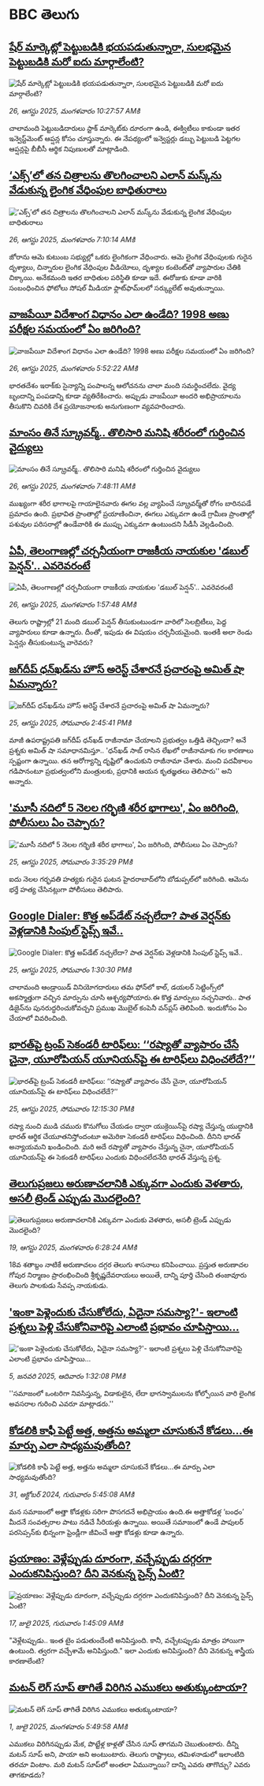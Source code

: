 # BBC తెలుగు## [షేర్ మార్కెట్లో పెట్టుబడికి భయపడుతున్నారా, సులభమైన పెట్టుబడికి మరో ఐదు మార్గాలేంటి?](https://www.bbc.com/telugu/articles/cdd3lv8lllpo?at_medium=RSS&at_campaign=rss?at_campaign=githubrss)![షేర్ మార్కెట్లో పెట్టుబడికి భయపడుతున్నారా, సులభమైన పెట్టుబడికి మరో ఐదు మార్గాలేంటి?](https://ichef.bbci.co.uk/ace/ws/240/cpsprodpb/6b8f/live/464d64b0-81bb-11f0-ab3e-bd52082cd0ae.jpg)_26, ఆగస్టు 2025, మంగళవారం 10:27:57 AMకి_చాలామంది పెట్టుబడిదారులు స్టాక్ మార్కెట్‌కు దూరంగా ఉండి, ఈక్విటీలు కాకుండా ఇతర ఇన్వెస్ట్‌మెంట్ ఆప్షన్ల కోసం చూస్తున్నారు. ఈ నేపథ్యంలో ఇన్వెస్టర్లు డబ్బు పెట్టుబడి పెట్టగల ఆప్షన్లపై బీబీసీ ఆర్థిక నిపుణులతో మాట్లాడింది.## [‘ఎక్స్‌’లో తన చిత్రాలను తొలగించాలని ఎలాన్‌ మస్క్‌ను వేడుకున్న లైంగిక వేధింపుల బాధితురాలు](https://www.bbc.com/telugu/articles/c3r40n7y57eo?at_medium=RSS&at_campaign=rss?at_campaign=githubrss)![‘ఎక్స్‌’లో తన చిత్రాలను తొలగించాలని ఎలాన్‌ మస్క్‌ను వేడుకున్న లైంగిక వేధింపుల బాధితురాలు](https://ichef.bbci.co.uk/ace/ws/240/cpsprodpb/fca6/live/3723b120-823c-11f0-a34f-318be3fb0481.jpg)_26, ఆగస్టు 2025, మంగళవారం 7:10:14 AMకి_జోరాను ఆమె కుటుంబ సభ్యుల్లో ఒకరు లైంగికంగా వేధించారు.  ఆమె లైంగిక వేధింపులకు గురైన దృశ్యాలు, చిన్నారుల లైంగిక వేధింపుల వీడియోలు, దృశ్యాల కంటెంట్‌తో వ్యాపారుల చేతికి చిక్కాయి. అనేకమంది ఇతర బాధితుల పరిస్థితి కూడా ఇదే.  ఈరోజుకు కూడా వారికి సంబంధించిన ఫోటోలు సోషల్ మీడియా ఫ్లాట్‌ఫామ్‌లలో సర్క్యులేట్ అవుతున్నాయి.## [వాజపేయీ విదేశాంగ విధానం ఎలా ఉండేది? 1998 అణు పరీక్షల సమయంలో ఏం జరిగింది?](https://www.bbc.com/telugu/articles/cx2qkd9epddo?at_medium=RSS&at_campaign=rss?at_campaign=githubrss)![వాజపేయీ విదేశాంగ విధానం ఎలా ఉండేది? 1998 అణు పరీక్షల సమయంలో ఏం జరిగింది?](https://ichef.bbci.co.uk/ace/ws/240/cpsprodpb/5e0e/live/44386fc0-81ad-11f0-83cc-c5da98c419b8.jpg)_26, ఆగస్టు 2025, మంగళవారం 5:52:22 AMకి_భారతదేశం ఇరాక్‌కు సైన్యాన్ని పంపాలన్న ఆలోచనను చాలా మంది సమర్థించలేదు. వైద్య బృందాన్ని పంపడాన్ని కూడా వ్యతిరేకించారు. అప్పుడు వాజపేయీ అందరి అభిప్రాయాలను తీసుకొని చివరికి దేశ ప్రయోజనాలకు అనుగుణంగా వ్యవహరించారు.## [మాంసం తినే స్క్రూవర్మ్.. తొలిసారి మనిషి శరీరంలో గుర్తించిన వైద్యులు](https://www.bbc.com/telugu/articles/czjmlelkrk9o?at_medium=RSS&at_campaign=rss?at_campaign=githubrss)![మాంసం తినే స్క్రూవర్మ్.. తొలిసారి మనిషి శరీరంలో గుర్తించిన వైద్యులు](https://ichef.bbci.co.uk/ace/ws/240/cpsprodpb/a149/live/9921b900-823f-11f0-a34f-318be3fb0481.jpg)_26, ఆగస్టు 2025, మంగళవారం 7:48:11 AMకి_ముఖ్యంగా శరీర భాగాలపై గాయాలైనవారు ఈగల వల్ల వ్యాపించే స్క్రూవర్మ్‌తో రోగం బారినపడే ప్రమాదం ఉంది. ప్రభావిత ప్రాంతాల్లో ప్రయాణించినా, ఈగలు ఎక్కువగా ఉండే గ్రామీణ ప్రాంతాల్లో పశువుల పరిసరాల్లో ఉండేవారికి ఈ ముప్పు ఎక్కువగా ఉంటుందని సీడీసీ వెల్లడించింది.## [ఏపీ, తెలంగాణల్లో చర్చనీయంగా రాజకీయ నాయకుల 'డబుల్ పెన్షన్'.. ఎవరెవరంటే](https://www.bbc.com/telugu/articles/c206y3re13go?at_medium=RSS&at_campaign=rss?at_campaign=githubrss)![ఏపీ, తెలంగాణల్లో చర్చనీయంగా రాజకీయ నాయకుల 'డబుల్ పెన్షన్'.. ఎవరెవరంటే](https://ichef.bbci.co.uk/ace/ws/240/cpsprodpb/f669/live/17029890-81c2-11f0-83cc-c5da98c419b8.jpg)_26, ఆగస్టు 2025, మంగళవారం 1:57:48 AMకి_తెలుగు రాష్ట్రాల్లో 21 మంది డబుల్ పెన్షన్ తీసుకుంటుండగా వారిలో సెలబ్రిటీలు, పెద్ద వ్యాపారులు కూడా ఉన్నారు. దీంతో, ఇపుడు ఈ విషయం చర్చనీయమైంది. ఇంతకీ అలా రెండు పెన్షన్లు తీసుకుంటున్న వారెవరు?## [జగ్‌దీప్ ధన్‌ఖడ్‌ను హౌస్ అరెస్ట్ చేశారనే ప్రచారంపై అమిత్‌ షా ఏమన్నారు? ](https://www.bbc.com/telugu/articles/cy98rz8zqp4o?at_medium=RSS&at_campaign=rss?at_campaign=githubrss)![జగ్‌దీప్ ధన్‌ఖడ్‌ను హౌస్ అరెస్ట్ చేశారనే ప్రచారంపై అమిత్‌ షా ఏమన్నారు? ](https://ichef.bbci.co.uk/ace/ws/240/cpsprodpb/e33c/live/93c892d0-81b3-11f0-ab3e-bd52082cd0ae.jpg)_25, ఆగస్టు 2025, సోమవారం 2:45:41 PMకి_మాజీ ఉపరాష్ట్రపతి జగ్‌దీప్ ధన్‌ఖడ్ రాజీనామా చేయాలని ప్రభుత్వం ఒత్తిడి తెచ్చిందా? అనే ప్రశ్నకు అమిత్ షా సమాధానమిస్తూ.. 'ధన్‌ఖడ్ సాబ్ రాసిన లేఖలో రాజీనామాకు గల కారణాలు స్పష్టంగా ఉన్నాయి. తన ఆరోగ్యాన్ని దృష్టిలో ఉంచుకుని రాజీనామా చేశారు. మంచి పదవీకాలం గడిపానంటూ ప్రభుత్వంలోని మంత్రులకు, ప్రధానికి ఆయన  కృతజ్ఞతలు తెలిపారు'' అని అన్నారు.## ['మూసీ నదిలో 5 నెలల గర్భిణి శరీర భాగాలు', ఏం జరిగింది, పోలీసులు ఏం చెప్పారు?](https://www.bbc.com/telugu/articles/c5y3zn3n59lo?at_medium=RSS&at_campaign=rss?at_campaign=githubrss)!['మూసీ నదిలో 5 నెలల గర్భిణి శరీర భాగాలు', ఏం జరిగింది, పోలీసులు ఏం చెప్పారు?](https://ichef.bbci.co.uk/ace/ws/240/cpsprodpb/64a8/live/64ba60e0-81c2-11f0-ab3e-bd52082cd0ae.png)_25, ఆగస్టు 2025, సోమవారం 3:35:29 PMకి_ఐదు నెలల గర్భవతి  హత్యకు గురైన ఘటన హైదరాబాద్‌లోని బోడుప్పల్‌లో జరిగింది. ఆమెను భర్తే  హత్య చేసినట్లుగా పోలీసులు తెలిపారు.## [Google Dialer: కొత్త అప్‌డేట్ నచ్చలేదా? పాత వెర్షన్‌కు వెళ్లడానికి సింపుల్ స్టెప్స్ ఇవే..](https://www.bbc.com/telugu/articles/c707ylxel89o?at_medium=RSS&at_campaign=rss?at_campaign=githubrss)![Google Dialer: కొత్త అప్‌డేట్ నచ్చలేదా? పాత వెర్షన్‌కు వెళ్లడానికి సింపుల్ స్టెప్స్ ఇవే..](https://ichef.bbci.co.uk/ace/ws/240/cpsprodpb/4f70/live/4dae99b0-81b4-11f0-bb47-d3827f7ae22f.jpg)_25, ఆగస్టు 2025, సోమవారం 1:30:30 PMకి_చాలామంది ఆండ్రాయిడ్ వినియోగదారులు తమ ఫోన్‌లో కాల్, డయలర్ సెట్టింగ్స్‌లో అకస్మాత్తుగా వచ్చిన మార్పును చూసి ఆశ్చర్యపోయారు.ఈ కొత్త మార్పులు నచ్చనివారు.. పాత డిజైన్‌ను పునరుద్ధరించుకోవచ్చని ప్రముఖ మొబైల్ కంపెనీ వన్‌ప్లస్ తెలిపింది. ఇందుకోసం ఏం చేయాలో వివరించింది.## [భారత్‌పై ట్రంప్ సెకండరీ టారిఫ్‌లు:  ‘‘రష్యాతో వ్యాపారం చేసే చైనా, యూరోపియన్ యూనియన్‌పై ఈ టారిఫ్‌లు విధించలేదే?’’ ](https://www.bbc.com/telugu/articles/crlzw7zg4rro?at_medium=RSS&at_campaign=rss?at_campaign=githubrss)![భారత్‌పై ట్రంప్ సెకండరీ టారిఫ్‌లు:  ‘‘రష్యాతో వ్యాపారం చేసే చైనా, యూరోపియన్ యూనియన్‌పై ఈ టారిఫ్‌లు విధించలేదే?’’ ](https://ichef.bbci.co.uk/ace/ws/240/cpsprodpb/c17d/live/889c9c30-81a4-11f0-83cc-c5da98c419b8.jpg)_25, ఆగస్టు 2025, సోమవారం 12:15:30 PMకి_రష్యా నుంచి ముడి చమురు కొనుగోలు చేయడం ద్వారా యుక్రెయిన్‌పై రష్యా చేస్తున్న యుద్ధానికి భారత్ ఆర్థిక చేయూతనిస్తోందంటూ అమెరికా సెకండరీ టారిఫ్‌లు విధించింది. దీనిని భారత్ అన్యాయమని ఖండించింది. మరి అదే రష్యాతో వ్యాపారం చేస్తున్న చైనా, యూరోపియన్ యూనియన్‌పై ఈ సెకండరీ టారిఫ్‌లు ఎందుకు విధించలేదనేది భారత్ వేస్తున్న ప్రశ్న.## [తెలుగుప్రజలు అరుణాచలానికి ఎక్కువగా ఎందుకు వెళతారు, అసలీ ట్రెండ్ ఎప్పుడు మొదలైంది? ](https://www.bbc.com/telugu/articles/c8jp32zrzxpo?at_medium=RSS&at_campaign=rss?at_campaign=githubrss)![తెలుగుప్రజలు అరుణాచలానికి ఎక్కువగా ఎందుకు వెళతారు, అసలీ ట్రెండ్ ఎప్పుడు మొదలైంది? ](https://ichef.bbci.co.uk/ace/ws/240/cpsprodpb/cf2d/live/01932bf0-7d85-11f0-98a0-956f61945264.jpg)_19, ఆగస్టు 2025, మంగళవారం 6:28:24 AMకి_18వ శతాబ్దం నాటికే అరుణాచలం దగ్గర తెలుగు శాసనాలు కనిపించాయి. ప్రస్తుత అరుణాచల గోపుర నిర్మాణం ప్రారంభించింది శ్రీకృష్ణదేవరాయలు అయితే, దాన్ని పూర్తి చేసింది తంజావూరు తెలుగు పాలకుడు సేవప్ప నాయకుడు.## ['ఇంకా పెళ్లెందుకు చేసుకోలేదు, ఏదైనా సమస్యా?'- ఇలాంటి ప్రశ్నలు పెళ్లి చేసుకోనివారిపై ఎలాంటి ప్రభావం చూపిస్తాయి... ](https://www.bbc.com/telugu/articles/cgq1w3lz7yyo?at_medium=RSS&at_campaign=rss?at_campaign=githubrss)!['ఇంకా పెళ్లెందుకు చేసుకోలేదు, ఏదైనా సమస్యా?'- ఇలాంటి ప్రశ్నలు పెళ్లి చేసుకోనివారిపై ఎలాంటి ప్రభావం చూపిస్తాయి... ](https://ichef.bbci.co.uk/ace/ws/240/cpsprodpb/f6de/live/72c94a60-cb3e-11ef-87df-d575b9a434a4.jpg)_5, జనవరి 2025, ఆదివారం 1:32:08 PMకి_''సమాజంలో ఒంటరిగా నివసిస్తున్న, విడాకులైన, లేదా భాగస్వాములను కోల్పోయిన వారి లైంగిక అవసరాల గురించి ఎవరూ మాట్లాడరు.''## [కోడలికి కాఫీ పెట్టే అత్త, అత్తను అమ్మలా చూసుకునే కోడలు...ఈ మార్పు ఎలా సాధ్యమవుతోంది?](https://www.bbc.com/telugu/articles/c1l41zl8el2o?at_medium=RSS&at_campaign=rss?at_campaign=githubrss)![కోడలికి కాఫీ పెట్టే అత్త, అత్తను అమ్మలా చూసుకునే కోడలు...ఈ మార్పు ఎలా సాధ్యమవుతోంది?](https://ichef.bbci.co.uk/ace/ws/240/cpsprodpb/2b61/live/9176a6d0-8b0e-11ef-a81b-b1eda9741da3.jpg)_31, అక్టోబర్ 2024, గురువారం 5:45:08 AMకి_మన సమాజంలో అత్తా కోడళ్లకు సరిగా పొసగదనే అభిప్రాయం ఉంది.ఈ అత్తాకోడళ్ల ‘బంధం’ మీదనే సంవత్సరాల పాటు నడిచే సీరియళ్లు ఉన్నాయి. అయితే సమాజంలో ఉండే పాపులర్ పరసెప్సన్‌కు భిన్నంగా ఫ్రెండ్లీగా జీవించే అత్తా కోడళ్లు కూడా ఉన్నారు.## [ప్రయాణం: వెళ్లేప్పుడు దూరంగా, వచ్చేప్పుడు దగ్గరగా ఎందుకనిపిస్తుంది? దీని వెనకున్న సైన్స్ ఏంటి?](https://www.bbc.com/telugu/articles/c0l4y727n1jo?at_medium=RSS&at_campaign=rss?at_campaign=githubrss)![ప్రయాణం: వెళ్లేప్పుడు దూరంగా, వచ్చేప్పుడు దగ్గరగా ఎందుకనిపిస్తుంది? దీని వెనకున్న సైన్స్ ఏంటి?](https://ichef.bbci.co.uk/ace/ws/240/cpsprodpb/054c/live/6957c010-62b0-11f0-8e78-11023c48a856.png)_17, జులై 2025, గురువారం 1:45:09 AMకి_"వెళ్లేటప్పుడు.. ఇంత టైం పడుతుందేంటి అనిపిస్తుంది. కానీ, వచ్చేటప్పుడు మాత్రం హాయిగా ఉంటుంది. త్వరగా వచ్చేశామే అనిపిస్తుంది." ఇలా ఎందుకు అనిపిస్తుంది? దీని వెనకున్న శాస్త్రీయ కారణాలేంటి?## [మటన్ లెగ్ సూప్ తాగితే విరిగిన ఎముకలు అతుక్కుంటాయా?](https://www.bbc.com/telugu/articles/c0l4g92j8kzo?at_medium=RSS&at_campaign=rss?at_campaign=githubrss)![మటన్ లెగ్ సూప్ తాగితే విరిగిన ఎముకలు అతుక్కుంటాయా?](https://ichef.bbci.co.uk/ace/ws/240/cpsprodpb/b31e/live/cce532c0-6d41-11f0-9462-bb509dc78127.jpg)_1, జులై 2025, మంగళవారం 5:49:58 AMకి_ఎముకలు విరిగినప్పుడు మేక, పొట్టేళ్ల కాళ్లతో చేసిన సూప్ తాగమని చెబుతుంటారు. దీన్ని మటన్ సూప్ అని, పాయా అని అంటుంటారు. తెలుగు రాష్ట్రాలు, తమిళనాడులో ఇలాంటిది తరచూ వింటాం. మరి మటన్ సూప్‌లో అంతలా ఏమున్నాయి? దాన్ని ఎవరు తాగొచ్చు? ఎవరు తాగకూడదు?